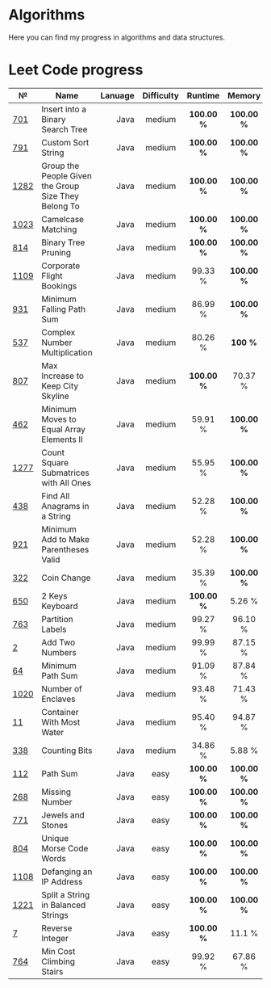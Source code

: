 # Algorithms
Here you can find my progress in algorithms and data structures.

# Leet Code progress #
|  №  | Name    | Lanuage | Difficulty        | Runtime | Memory   |
|-----| --------|-------------:|:--------------:|:------:|:--------:|
|[701](https://github.com/tema7707/Algorithms/tree/master/leetcode/medium/insert_into_a_binary_search_tree)| Insert into a Binary Search Tree | Java  | medium |**100.00 %**| **100.00 %**|
|[791](https://github.com/tema7707/Algorithms/tree/master/leetcode/medium/custom_sort_string)| Custom Sort String | Java  | medium |**100.00 %**| **100.00 %**|
|[1282](https://github.com/tema7707/Algorithms/tree/master/leetcode/medium/group_the_people_given_the_group_size_they_belong_to)| Group the People Given the Group Size They Belong To | Java  | medium |**100.00 %**| **100.00 %**|
|[1023](https://github.com/tema7707/Algorithms/tree/master/leetcode/medium/camelcase_matching)| Camelcase Matching | Java  | medium |**100.00 %**| **100.00 %**|
|[814](https://github.com/tema7707/Algorithms/tree/master/leetcode/medium/binary_tree_pruning)| Binary Tree Pruning | Java  | medium |**100.00 %**| **100.00 %**|
|[1109](https://github.com/tema7707/Algorithms/tree/master/leetcode/medium/corporate_flight_bookings)| Corporate Flight Bookings | Java  | medium |99.33 %| **100.00 %**|
|[931](https://github.com/tema7707/Algorithms/tree/master/leetcode/medium/minimum_falling_path_sum)| Minimum Falling Path Sum | Java  | medium | 86.99 %| **100.00 %**|
|[537](https://github.com/tema7707/Algorithms/tree/master/leetcode/medium/complex_number_multiplication)| Complex Number Multiplication | Java  | medium |80.26 %| **100 %**|
|[807](https://github.com/tema7707/Algorithms/tree/master/leetcode/medium/max_increase_to_keep_city_skyline)| Max Increase to Keep City Skyline | Java  | medium |**100.00 %**| 70.37 %|
|[462](https://github.com/tema7707/Algorithms/tree/master/leetcode/medium/minimum_moves_to_equal_array_elements_II)| Minimum Moves to Equal Array Elements II | Java  | medium |59.91 %| **100.00 %**|
|[1277](https://github.com/tema7707/Algorithms/tree/master/leetcode/medium/count_square_submatrices_with_ones)| Count Square Submatrices with All Ones | Java  | medium |55.95 %| **100.00 %**|
|[438](https://github.com/tema7707/Algorithms/tree/master/leetcode/medium/find_all_anagrams_in_a_string)| Find All Anagrams in a String | Java  | medium |52.28 %| **100.00 %**|
|[921](https://github.com/tema7707/Algorithms/tree/master/leetcode/medium/minimum_add_to_make_parentheses_valid)| Minimum Add to Make Parentheses Valid | Java  | medium | 52.28 %| **100.00 %**|
|[322](https://github.com/tema7707/Algorithms/tree/master/leetcode/medium/coin_change)| Coin Change | Java  | medium |35.39 %| **100.00 %**|
|[650](https://github.com/tema7707/Algorithms/tree/master/leetcode/medium/2_keys_keyboard)| 2 Keys Keyboard | Java  | medium |**100.00 %**| 5.26 %|
|[763](https://github.com/tema7707/Algorithms/tree/master/leetcode/medium/partition_labels)| Partition Labels | Java  | medium |99.27 %| 96.10 %|
|[2](https://github.com/tema7707/Algorithms/tree/master/leetcode/medium/add_two_numbers)| Add Two Numbers | Java  | medium |99.99 %| 87.15 %|
|[64](https://github.com/tema7707/Algorithms/tree/master/leetcode/medium/minimum_path_sum)| Minimum Path Sum | Java  | medium |91.09 %| 87.84 %|
|[1020](https://github.com/tema7707/Algorithms/tree/master/leetcode/medium/number_of_enclaves)| Number of Enclaves | Java  | medium |93.48 %| 71.43 %|
|[11](https://github.com/tema7707/Algorithms/tree/master/leetcode/medium/container_with_most_water)| Container With Most Water | Java  | medium |95.40 %| 94.87 %|
|[338](https://github.com/tema7707/Algorithms/tree/master/leetcode/medium/counting_bits)| Counting Bits | Java  | medium |34.86 %| 5.88 %|
|[112](https://github.com/tema7707/Algorithms/tree/master/leetcode/easy/path_sum)| Path Sum | Java  | easy |**100.00 %**| **100.00 %**|
|[268](https://github.com/tema7707/Algorithms/tree/master/leetcode/easy/missing_number)| Missing Number | Java  | easy |**100.00 %**| **100.00 %** |
|[771](https://github.com/tema7707/Algorithms/tree/master/leetcode/easy/jewels_and_stones)| Jewels and Stones | Java  | easy |**100.00 %**| **100.00 %** |
|[804](https://github.com/tema7707/Algorithms/tree/master/leetcode/easy/unique_morse_code_words)| Unique Morse Code Words | Java  | easy |**100.00 %**| **100.00 %** |
|[1108](https://github.com/tema7707/Algorithms/tree/master/leetcode/easy/defanging_an_ip_address)| Defanging an IP Address | Java  | easy |**100.00 %**| **100.00 %** |
|[1221](https://github.com/tema7707/Algorithms/tree/master/leetcode/easy/split_a_string_in_balanced_string)| Split a String in Balanced Strings | Java  | easy |**100.00 %**|**100.00 %** |
|[7](https://github.com/tema7707/Algorithms/tree/master/leetcode/easy/reverse_integer)| Reverse Integer | Java  | easy |**100.00 %**| 11.1 % |
|[764](https://github.com/tema7707/Algorithms/tree/master/leetcode/easy/min_cost_climbing_stairs)| Min Cost Climbing Stairs | Java  | easy |99.92 %| 67.86 % |
